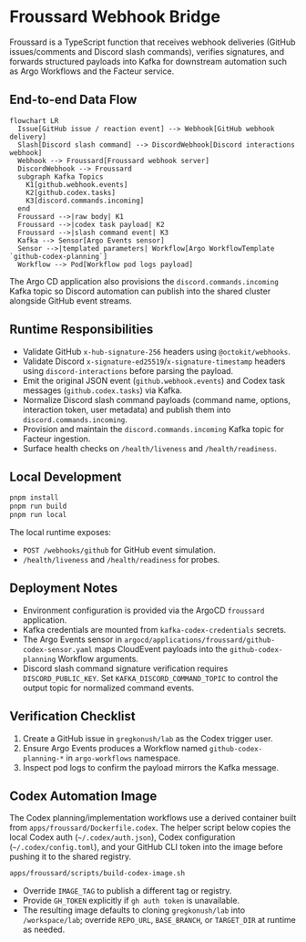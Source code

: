 # Froussard Webhook Bridge

Froussard is a TypeScript function that receives webhook deliveries (GitHub issues/comments
and Discord slash commands), verifies signatures, and forwards structured payloads into Kafka
for downstream automation such as Argo Workflows and the Facteur service.

## End-to-end Data Flow

```mermaid
flowchart LR
  Issue[GitHub issue / reaction event] --> Webhook[GitHub webhook delivery]
  Slash[Discord slash command] --> DiscordWebhook[Discord interactions webhook]
  Webhook --> Froussard[Froussard webhook server]
  DiscordWebhook --> Froussard
  subgraph Kafka Topics
    K1[github.webhook.events]
    K2[github.codex.tasks]
    K3[discord.commands.incoming]
  end
  Froussard -->|raw body| K1
  Froussard -->|codex task payload| K2
  Froussard -->|slash command event| K3
  Kafka --> Sensor[Argo Events sensor]
  Sensor -->|templated parameters| Workflow[Argo WorkflowTemplate `github-codex-planning`]
  Workflow --> Pod[Workflow pod logs payload]
```

The Argo CD application also provisions the `discord.commands.incoming` Kafka topic so Discord automation can publish into the shared cluster alongside GitHub event streams.

## Runtime Responsibilities

- Validate GitHub `x-hub-signature-256` headers using `@octokit/webhooks`.
- Validate Discord `x-signature-ed25519`/`x-signature-timestamp` headers using `discord-interactions` before parsing the payload.
- Emit the original JSON event (`github.webhook.events`) and Codex task messages
  (`github.codex.tasks`) via Kafka.
- Normalize Discord slash command payloads (command name, options, interaction token, user metadata) and publish them into `discord.commands.incoming`.
- Provision and maintain the `discord.commands.incoming` Kafka topic for Facteur ingestion.
- Surface health checks on `/health/liveness` and `/health/readiness`.

## Local Development

```bash
pnpm install
pnpm run build
pnpm run local
```

The local runtime exposes:

- `POST /webhooks/github` for GitHub event simulation.
- `/health/liveness` and `/health/readiness` for probes.

## Deployment Notes

- Environment configuration is provided via the ArgoCD `froussard` application.
- Kafka credentials are mounted from `kafka-codex-credentials` secrets.
- The Argo Events sensor in `argocd/applications/froussard/github-codex-sensor.yaml`
  maps CloudEvent payloads into the `github-codex-planning` Workflow arguments.
- Discord slash command signature verification requires `DISCORD_PUBLIC_KEY`. Set
  `KAFKA_DISCORD_COMMAND_TOPIC` to control the output topic for normalized command events.

## Verification Checklist

1. Create a GitHub issue in `gregkonush/lab` as the Codex trigger user.
2. Ensure Argo Events produces a Workflow named `github-codex-planning-*` in
   `argo-workflows` namespace.
3. Inspect pod logs to confirm the payload mirrors the Kafka message.

## Codex Automation Image

The Codex planning/implementation workflows use a derived container built from
`apps/froussard/Dockerfile.codex`. The helper script below copies the local
Codex auth (`~/.codex/auth.json`), Codex configuration (`~/.codex/config.toml`),
and your GitHub CLI token into the image before pushing it to the shared
registry.

```bash
apps/froussard/scripts/build-codex-image.sh
```

- Override `IMAGE_TAG` to publish a different tag or registry.
- Provide `GH_TOKEN` explicitly if `gh auth token` is unavailable.
- The resulting image defaults to cloning `gregkonush/lab` into
  `/workspace/lab`; override `REPO_URL`, `BASE_BRANCH`, or `TARGET_DIR` at
  runtime as needed.
